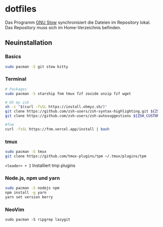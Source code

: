# dotfiles

Das Programm [GNU Stow](https://www.gnu.org/software/stow/) synchronisiert die Dateien im Repository lokal. Das Repository muss sich im Home-Verzeichnis befinden.

## Neuinstallation

### Basics
```bash
sudo pacman -S git stow kitty 
```

### Terminal
```bash
# Packages
sudo pacman -S starship fnm tmux fzf zoxide unzip fzf wget

# Oh my zsh
sh -c "$(curl -fsSL https://install.ohmyz.sh/)"
git clone https://github.com/zsh-users/zsh-syntax-highlighting.git ${ZSH_CUSTOM:-~/.oh-my-zsh/custom}/plugins/zsh-syntax-highlighting
git clone https://github.com/zsh-users/zsh-autosuggestions ${ZSH_CUSTOM:-~/.oh-my-zsh/custom}/plugins/zsh-autosuggestions

#fnm
curl -fsSL https://fnm.vercel.app/install | bash
```

### tmux
```bash
sudo pacman -S tmux
git clone https://github.com/tmux-plugins/tpm ~/.tmux/plugins/tpm
```
`<leader> + I` Installiert tmp plugins

### Node.js, npm und yarn
```bash
sudo pacman -S nodejs npm
npm install -g yarn
yarn set version berry
```

### NeoVim
```
sudo pacman -S ripgrep lazygit
```
